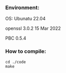 <!--
 * @Author: orgaworl
 * @Email: orgaworl@outlook.com
 * @Date: 2024-02-18 16:20:23
-->
### Environment:

OS: Ubunatu 22.04

openssl 3.0.2 15 Mar 2022

PBC     0.5.4

### How to compile:

    cd ./code
    make


